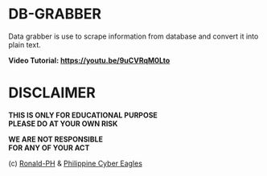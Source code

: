 # DB-GRABBER

Data grabber is use to scrape information from database and convert it into plain text.

<b>Video Tutorial:
https://youtu.be/9uCVRqM0Lto
</b>

<b><h1>DISCLAIMER</h1>

THIS IS ONLY FOR EDUCATIONAL PURPOSE<br>
PLEASE DO AT YOUR OWN RISK

WE ARE NOT RESPONSIBLE<br> FOR ANY OF YOUR ACT</b>

<p>(c) <a href="https://www.github.com/Ronald-PH/">Ronald-PH</a> & <a href="https://www.facebook.com/PhilippineCyberEagles">Philippine Cyber Eagles</a></p>

